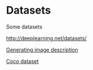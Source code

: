 # Datasets
Some datasets

http://deeplearning.net/datasets/

[Generating image description](http://nlp.cs.illinois.edu/HockenmaierGroup/Framing_Image_Description/KCCA.html)

[Coco dataset](http://cocodataset.org)

